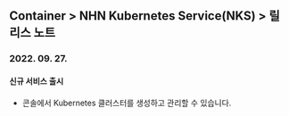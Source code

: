 ## Container > NHN Kubernetes Service(NKS) > 릴리스 노트

### 2022. 09. 27.
#### 신규 서비스 출시
* 콘솔에서 Kubernetes 클러스터를 생성하고 관리할 수 있습니다.
